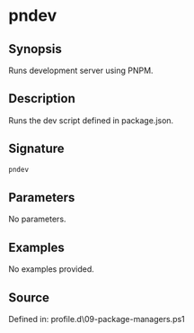 # pndev

## Synopsis

Runs development server using PNPM.

## Description

Runs the dev script defined in package.json.

## Signature

```powershell
pndev
```

## Parameters

No parameters.

## Examples

No examples provided.

## Source

Defined in: profile.d\09-package-managers.ps1
